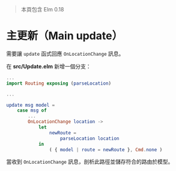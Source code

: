 > 本頁包含 Elm 0.18

# 主更新（Main update）

需要讓 `update` 函式回應 `OnLocationChange` 訊息。

在 __src/Update.elm__ 新增一個分支：

```elm
...
import Routing exposing (parseLocation)

...

update msg model =
    case msg of
        ...
        OnLocationChange location ->
            let
                newRoute =
                    parseLocation location
            in
                ( { model | route = newRoute }, Cmd.none )
```

當收到 `OnLocationChange` 訊息，剖析此路徑並儲存符合的路由於模型。